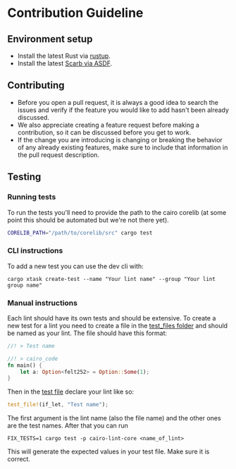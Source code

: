 # Contribution Guideline


## Environment setup

- Install the latest Rust via [rustup](https://doc.rust-lang.org/cargo/getting-started/installation.html).
- Install the latest [Scarb via ASDF](https://docs.swmansion.com/scarb/download.html#install-via-asdf).

## Contributing

- Before you open a pull request, it is always a good idea to search the issues and verify if the feature you would like
to add hasn't been already discussed.
- We also appreciate creating a feature request before making a contribution, so it can be discussed before you get to
work.
- If the change you are introducing is changing or breaking the behavior of any already existing features, make sure to
include that information in the pull request description.

## Testing

### Running tests

To run the tests you'll need to provide the path to the cairo corelib (at some point this should be automated but we're
not there yet).

```sh
CORELIB_PATH="/path/to/corelib/src" cargo test
```

### CLI instructions

To add a new test you can use the dev cli with:

```
cargo xtask create-test --name "Your lint name" --group "Your lint group name"
```

### Manual instructions

Each lint should have its own tests and should be extensive. To create a new test for a lint you need to create a file
in the [test_files folder](./crates/cairo-lint-core/tests/test_files/) and should be named as your lint. The file should
have this format:

```rust
//! > Test name

//! > cairo_code
fn main() {
    let a: Option<felt252> = Option::Some(1);
}
```

Then in the [test file](crates/cairo-lint-core/tests/tests.rs) declare your lint like so:

```rust
test_file!(if_let, "Test name");
```

The first argument is the lint name (also the file name) and the other ones are the test names. After that you can run

```
FIX_TESTS=1 cargo test -p cairo-lint-core <name_of_lint>
```

This will generate the expected values in your test file. Make sure it is correct.
